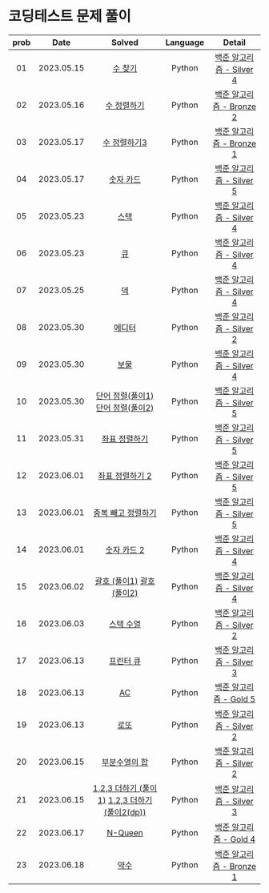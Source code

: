 # 코딩테스트 문제 풀이

| prob |    Date    |                                                                                          Solved                                                                                           | Language |                              Detail                               |
| :--: | :--------: | :---------------------------------------------------------------------------------------------------------------------------------------------------------------------------------------: | :------: | :---------------------------------------------------------------: |
|  01  | 2023.05.15 |                                                       [수 찾기](https://github.com/dduneon/CodingTestPy/blob/main/baekjoon1920.py)                                                        |  Python  | [백준 알고리즘 - Silver 4](https://www.acmicpc.net/problem/1920)  |
|  02  | 2023.05.16 |                                                     [수 정렬하기](https://github.com/dduneon/CodingTestPy/blob/main/baekjoon2750.py)                                                      |  Python  | [백준 알고리즘 - Bronze 2](https://www.acmicpc.net/problem/2750)  |
|  03  | 2023.05.17 |                                                    [수 정렬하기3](https://github.com/dduneon/CodingTestPy/blob/main/baekjoon10989.py)                                                     |  Python  | [백준 알고리즘 - Bronze 1](https://www.acmicpc.net/problem/10989) |
|  04  | 2023.05.17 |                                                      [숫자 카드](https://github.com/dduneon/CodingTestPy/blob/main/baekjoon10815.py)                                                      |  Python  | [백준 알고리즘 - Silver 5](https://www.acmicpc.net/problem/10815) |
|  05  | 2023.05.23 |                                                        [스택](https://github.com/dduneon/CodingTestPy/blob/main/baekjoon10828.py)                                                         |  Python  | [백준 알고리즘 - Silver 4](https://www.acmicpc.net/problem/10828) |
|  06  | 2023.05.23 |                                                         [큐](https://github.com/dduneon/CodingTestPy/blob/main/baekjoon10845.py)                                                          |  Python  | [백준 알고리즘 - Silver 4](https://www.acmicpc.net/problem/10845) |
|  07  | 2023.05.25 |                                                         [덱](https://github.com/dduneon/CodingTestPy/blob/main/baekjoon10866.py)                                                          |  Python  | [백준 알고리즘 - Silver 4](https://www.acmicpc.net/problem/10866) |
|  08  | 2023.05.30 |                                                        [에디터](https://github.com/dduneon/CodingTestPy/blob/main/baekjoon1406.py)                                                        |  Python  | [백준 알고리즘 - Silver 2](https://www.acmicpc.net/problem/1406)  |
|  09  | 2023.05.30 |                                                         [보물](https://github.com/dduneon/CodingTestPy/blob/main/baekjoon1026.py)                                                         |  Python  | [백준 알고리즘 - Silver 4](https://www.acmicpc.net/problem/1026)  |
|  10  | 2023.05.30 |       [단어 정렬(풀이1)](https://github.com/dduneon/CodingTestPy/blob/main/baekjoon1181.py) [단어 정렬(풀이2)](https://github.com/dduneon/CodingTestPy/blob/main/baekjoon1181_1.py)       |  Python  | [백준 알고리즘 - Silver 5](https://www.acmicpc.net/problem/1181)  |
|  11  | 2023.05.31 |                                                    [좌표 정렬하기](https://github.com/dduneon/CodingTestPy/blob/main/baekjoon11650.py)                                                    |  Python  | [백준 알고리즘 - Silver 5](https://www.acmicpc.net/problem/11650) |
|  12  | 2023.06.01 |                                                   [좌표 정렬하기 2](https://github.com/dduneon/CodingTestPy/blob/main/baekjoon11651.py)                                                   |  Python  | [백준 알고리즘 - Silver 5](https://www.acmicpc.net/problem/11651) |
|  13  | 2023.06.01 |                                                 [중복 빼고 정렬하기](https://github.com/dduneon/CodingTestPy/blob/main/baekjoon10876.py)                                                  |  Python  | [백준 알고리즘 - Silver 5](https://www.acmicpc.net/problem/10876) |
|  14  | 2023.06.01 |                                                     [숫자 카드 2](https://github.com/dduneon/CodingTestPy/blob/main/baekjoon10816.py)                                                     |  Python  | [백준 알고리즘 - Silver 4](https://www.acmicpc.net/problem/10816) |
|  15  | 2023.06.02 |           [괄호 (풀이1)](https://github.com/dduneon/CodingTestPy/blob/main/baekjoon9012.py) [괄호 (풀이2)](https://github.com/dduneon/CodingTestPy/blob/main/baekjoon9012_1.py)           |  Python  | [백준 알고리즘 - Silver 4](https://www.acmicpc.net/problem/9012)  |
|  16  | 2023.06.03 |                                                      [스택 수열](https://github.com/dduneon/CodingTestPy/blob/main/baekjoon1874.py)                                                       |  Python  | [백준 알고리즘 - Silver 2](https://www.acmicpc.net/problem/1874)  |
|  17  | 2023.06.13 |                                                      [프린터 큐](https://github.com/dduneon/CodingTestPy/blob/main/baekjoon1966.py)                                                       |  Python  | [백준 알고리즘 - Silver 3](https://www.acmicpc.net/problem/1966)  |
|  18  | 2023.06.13 |                                                          [AC](https://github.com/dduneon/CodingTestPy/blob/main/baekjoon5430.py)                                                          |  Python  |  [백준 알고리즘 - Gold 5](https://www.acmicpc.net/problem/5430)   |
|  19  | 2023.06.13 |                                                         [로또](https://github.com/dduneon/CodingTestPy/blob/main/baekjoon6603.py)                                                         |  Python  | [백준 알고리즘 - Silver 2](https://www.acmicpc.net/problem/6603)  |
|  20  | 2023.06.15 |                                                    [부분수열의 합](https://github.com/dduneon/CodingTestPy/blob/main/baekjoon1182.py)                                                     |  Python  | [백준 알고리즘 - Silver 2](https://www.acmicpc.net/problem/1182)  |
|  21  | 2023.06.15 | [1,2,3 더하기 (풀이1)](https://github.com/dduneon/CodingTestPy/blob/main/baekjoon9095.py) [1,2,3 더하기 (풀이2(dp))](https://github.com/dduneon/CodingTestPy/blob/main/baekjoon9095_1.py) |  Python  | [백준 알고리즘 - Silver 3](https://www.acmicpc.net/problem/9095)  |
|  22  | 2023.06.17 |                                                       [N-Queen](https://github.com/dduneon/CodingTestPy/blob/main/baekjoon9663.py)                                                        |  Python  |  [백준 알고리즘 - Gold 4](https://www.acmicpc.net/problem/9663)   |
|  23  | 2023.06.18 |                                                         [약수](https://github.com/dduneon/CodingTestPy/blob/main/baekjoon1037.py)                                                         |  Python  | [백준 알고리즘 - Bronze 1](https://www.acmicpc.net/problem/1037)  |
